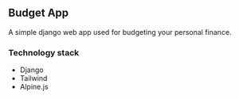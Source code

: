 ## Budget App

A simple django web app used for budgeting your personal finance. 

### Technology stack
- Django
- Tailwind
- Alpine.js
